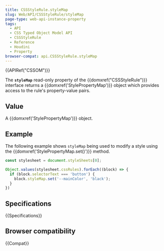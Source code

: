 ```yaml
---
title: CSSStyleRule.styleMap
slug: Web/API/CSSStyleRule/styleMap
page-type: web-api-instance-property
tags:
  - API
  - CSS Typed Object Model API
  - CSSStyleRule
  - Reference
  - Houdini
  - Property
browser-compat: api.CSSStyleRule.styleMap
---
```

{{APIRef("CSSOM")}}

The **`styleMap`** read-only property of the
{{domxref("CSSStyleRule")}} interface returns a {{domxref('StylePropertyMap')}} object
which provides access to the rule's property-value pairs.

## Value

A {{domxref('StylePropertyMap')}} object.

## Example

The following example shows `styleMap` being used to modify a style using
the {{domxref('StylePropertyMap.set()')}} method.

```js
const stylesheet = document.styleSheets[0];

Object.values(stylesheet.cssRules).forEach((block) => {
  if (block.selectorText === 'button') {
    block.styleMap.set('--mainColor', 'black');
  }
})
```

## Specifications

{{Specifications}}

## Browser compatibility

{{Compat}}
